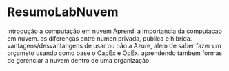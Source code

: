# ResumoLabNuvem
introdução a computação em nuvem
Aprendi a importancia da computacao em nuvem.
as diferenças entre numen privada, publica e hibrida.
vantagens/desvantangens de usar ou nâo a Azure, alem de saber fazer um orçameto usando como base o CapEx e OpEx.
aprendendo tambem formas de gerenciar a nuvem dentro de uma organização.
